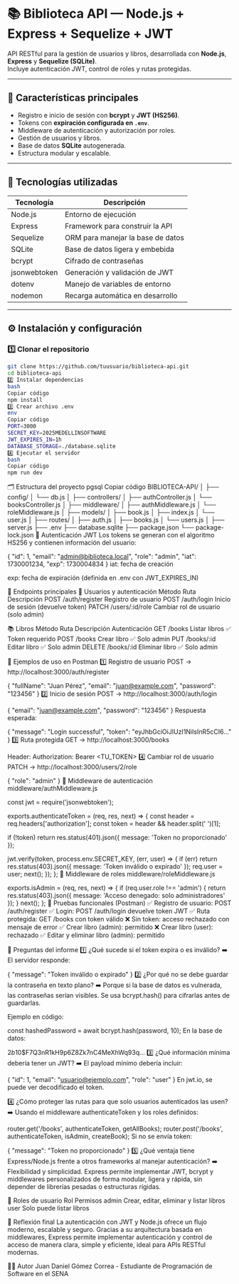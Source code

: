 # 📚 Biblioteca API — Node.js + Express + Sequelize + JWT

API RESTful para la gestión de usuarios y libros, desarrollada con **Node.js**, **Express** y **Sequelize (SQLite)**.  
Incluye autenticación JWT, control de roles y rutas protegidas.

---

## 🚀 Características principales

- Registro e inicio de sesión con **bcrypt** y **JWT (HS256)**.
- Tokens con **expiración configurada en `.env`**.
- Middleware de autenticación y autorización por roles.
- Gestión de usuarios y libros.
- Base de datos **SQLite** autogenerada.
- Estructura modular y escalable.

---

## 🧩 Tecnologías utilizadas

| Tecnología | Descripción |
|-------------|--------------|
| Node.js | Entorno de ejecución |
| Express | Framework para construir la API |
| Sequelize | ORM para manejar la base de datos |
| SQLite | Base de datos ligera y embebida |
| bcrypt | Cifrado de contraseñas |
| jsonwebtoken | Generación y validación de JWT |
| dotenv | Manejo de variables de entorno |
| nodemon | Recarga automática en desarrollo |

---

## ⚙️ Instalación y configuración

### 1️⃣ Clonar el repositorio
```bash
git clone https://github.com/tuusuario/biblioteca-api.git
cd biblioteca-api
2️⃣ Instalar dependencias
bash
Copiar código
npm install
3️⃣ Crear archivo .env
env
Copiar código
PORT=3000
SECRET_KEY=2025MEDELLINSOFTWARE
JWT_EXPIRES_IN=1h
DATABASE_STORAGE=./database.sqlite
4️⃣ Ejecutar el servidor
bash
Copiar código
npm run dev
```
🗂️ Estructura del proyecto
pgsql
Copiar código
BIBLIOTECA-API/
│
├── config/
│   └── db.js
│
├── controllers/
│   ├── authController.js
│   └── booksController.js
│
├── middleware/
│   ├── authMiddleware.js
│   └── roleMiddleware.js
│
├── models/
│   ├── book.js
│   ├── index.js
│   └── user.js
│
├── routes/
│   ├── auth.js
│   ├── books.js
│   └── users.js
│
├── server.js
├── .env
├── database.sqlite
├── package.json
└── package-lock.json
🔑 Autenticación JWT
Los tokens se generan con el algoritmo HS256 y contienen información del usuario:

{
  "id": 1,
  "email": "admin@biblioteca.local",
  "role": "admin",
  "iat": 1730001234,
  "exp": 1730004834
}
iat: fecha de creación

exp: fecha de expiración (definida en .env con JWT_EXPIRES_IN)

📮 Endpoints principales
🧍 Usuarios y autenticación
Método	Ruta	Descripción
POST	/auth/register	Registro de usuario
POST	/auth/login	Inicio de sesión (devuelve token)
PATCH	/users/:id/role	Cambiar rol de usuario (solo admin)

📚 Libros
Método	Ruta	Descripción	Autenticación
GET	/books	Listar libros	✅ Token requerido
POST	/books	Crear libro	✅ Solo admin
PUT	/books/:id	Editar libro	✅ Solo admin
DELETE	/books/:id	Eliminar libro	✅ Solo admin

🧠 Ejemplos de uso en Postman
1️⃣ Registro de usuario
POST → http://localhost:3000/auth/register

{
  "fullName": "Juan Pérez",
  "email": "juan@example.com",
  "password": "123456"
}
2️⃣ Inicio de sesión
POST → http://localhost:3000/auth/login

{
  "email": "juan@example.com",
  "password": "123456"
}
Respuesta esperada:

{
  "message": "Login successful",
  "token": "eyJhbGciOiJIUzI1NiIsInR5cCI6..."
}
3️⃣ Ruta protegida
GET → http://localhost:3000/books

Header:
Authorization: Bearer <TU_TOKEN>
4️⃣ Cambiar rol de usuario
PATCH → http://localhost:3000/users/2/role

{
  "role": "admin"
}
🧱 Middleware de autenticación
middleware/authMiddleware.js

const jwt = require('jsonwebtoken');

exports.authenticateToken = (req, res, next) => {
  const header = req.headers['authorization'];
  const token = header && header.split(' ')[1];

  if (!token) return res.status(401).json({ message: 'Token no proporcionado' });

  jwt.verify(token, process.env.SECRET_KEY, (err, user) => {
    if (err) return res.status(403).json({ message: 'Token inválido o expirado' });
    req.user = user;
    next();
  });
};
🧩 Middleware de roles
middleware/roleMiddleware.js

exports.isAdmin = (req, res, next) => {
  if (req.user.role !== 'admin') {
    return res.status(403).json({ message: 'Acceso denegado: solo administradores' });
  }
  next();
};
🧾 Pruebas funcionales (Postman)
✅ Registro de usuario: POST /auth/register
✅ Login: POST /auth/login devuelve token JWT
✅ Ruta protegida: GET /books con token válido
❌ Sin token: acceso rechazado con mensaje de error
✅ Crear libro (admin): permitido
❌ Crear libro (user): rechazado
✅ Editar y eliminar libro (admin): permitido

💬 Preguntas del informe
1️⃣ ¿Qué sucede si el token expira o es inválido?
➡️ El servidor responde:

{
  "message": "Token inválido o expirado"
}
2️⃣ ¿Por qué no se debe guardar la contraseña en texto plano?
➡️ Porque si la base de datos es vulnerada, las contraseñas serían visibles.
Se usa bcrypt.hash() para cifrarlas antes de guardarlas.

Ejemplo en código:

const hashedPassword = await bcrypt.hash(password, 10);
En la base de datos:

$2b$10$F7Q3nR1kH9p6Z8Zk7nC4MeXhWq93q...
3️⃣ ¿Qué información mínima debería tener un JWT?
➡️ El payload mínimo debería incluir:

{
  "id": 1,
  "email": "usuario@ejemplo.com",
  "role": "user"
}
En jwt.io, se puede ver decodificado el token.

4️⃣ ¿Cómo proteger las rutas para que solo usuarios autenticados las usen?
➡️ Usando el middleware authenticateToken y los roles definidos:

router.get('/books', authenticateToken, getAllBooks);
router.post('/books', authenticateToken, isAdmin, createBook);
Si no se envía token:

{ "message": "Token no proporcionado" }
5️⃣ ¿Qué ventaja tiene Express/Node.js frente a otros frameworks al manejar autenticación?
➡️ Flexibilidad y simplicidad.
Express permite implementar JWT, bcrypt y middlewares personalizados de forma modular, ligera y rápida, sin depender de librerías pesadas o estructuras rígidas.

👑 Roles de usuario
Rol	Permisos
admin	Crear, editar, eliminar y listar libros
user	Solo puede listar libros

🧠 Reflexión final
La autenticación con JWT y Node.js ofrece un flujo moderno, escalable y seguro.
Gracias a su arquitectura basada en middlewares, Express permite implementar autenticación y control de acceso de manera clara, simple y eficiente, ideal para APIs RESTful modernas.

👨‍💻 Autor
Juan Daniel Gómez Correa - Estudiante de Programación de Software en el SENA
